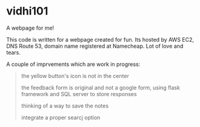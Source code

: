 # vidhi101
A webpage for me!

This code is written for a webpage created for fun. Its hosted by AWS EC2, DNS Route 53, domain name registered at Namecheap. 
Lot of love and tears.

A couple of imprvements which are work in progress:
> the yellow button's icon is not in the center
> 
> the feedback form is original and not a google form, using flask framework and SQL server to store responses
> 
> thinking of a way to save the notes
> 
> integrate a proper searcj option


